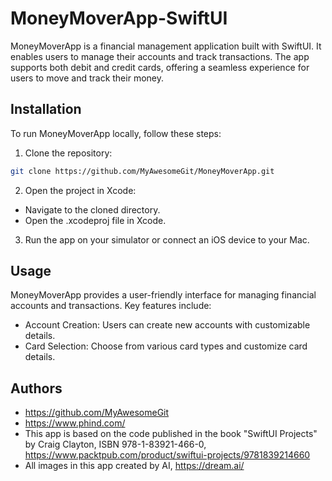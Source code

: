 # MoneyMoverApp-SwiftUI

MoneyMoverApp is a financial management application built with SwiftUI. It enables users to manage their accounts and track transactions. The app supports both debit and credit cards, offering a seamless experience for users to move and track their money.

## Installation
To run MoneyMoverApp locally, follow these steps:

1. Clone the repository:

```bash
git clone https://github.com/MyAwesomeGit/MoneyMoverApp.git
```

2. Open the project in Xcode:
* Navigate to the cloned directory.
* Open the .xcodeproj file in Xcode.

3. Run the app on your simulator or connect an iOS device to your Mac.

## Usage
MoneyMoverApp provides a user-friendly interface for managing financial accounts and transactions. Key features include:

- Account Creation: Users can create new accounts with customizable details.
- Card Selection: Choose from various card types and customize card details.

## Authors
* <https://github.com/MyAwesomeGit>
* <https://www.phind.com/>
* This app is based on the code published in the book "SwiftUI Projects" by Craig Clayton, ISBN 978-1-83921-466-0, <https://www.packtpub.com/product/swiftui-projects/9781839214660>
* All images in this app created by AI, <https://dream.ai/>
